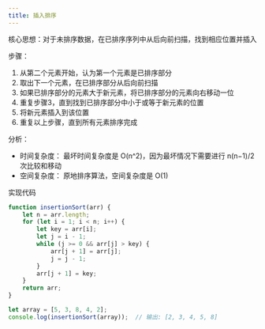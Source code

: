 ```yaml
---
title: 插入排序
---
```

核心思想：对于未排序数据，在已排序序列中从后向前扫描，找到相应位置并插入

步骤：

1. 从第二个元素开始，认为第一个元素是已排序部分
2. 取出下一个元素，在已排序部分从后向前扫描
3. 如果已排序部分的元素大于新元素，将已排序部分的元素向右移动一位
4. 重复步骤3，直到找到已排序部分中小于或等于新元素的位置
5. 将新元素插入到该位置
6. 重复以上步骤，直到所有元素排序完成

分析：

- 时间复杂度： 最坏时间复杂度是 O(n^2)，因为最坏情况下需要进行 n(n−1)/2 次比较和移动
- 空间复杂度： 原地排序算法，空间复杂度是 O(1)

实现代码

```js
function insertionSort(arr) {
    let n = arr.length;
    for (let i = 1; i < n; i++) {
        let key = arr[i];
        let j = i - 1;
        while (j >= 0 && arr[j] > key) {
            arr[j + 1] = arr[j];
            j = j - 1;
        }
        arr[j + 1] = key;
    }
    return arr;
}

let array = [5, 3, 8, 4, 2];
console.log(insertionSort(array));  // 输出: [2, 3, 4, 5, 8]
```
